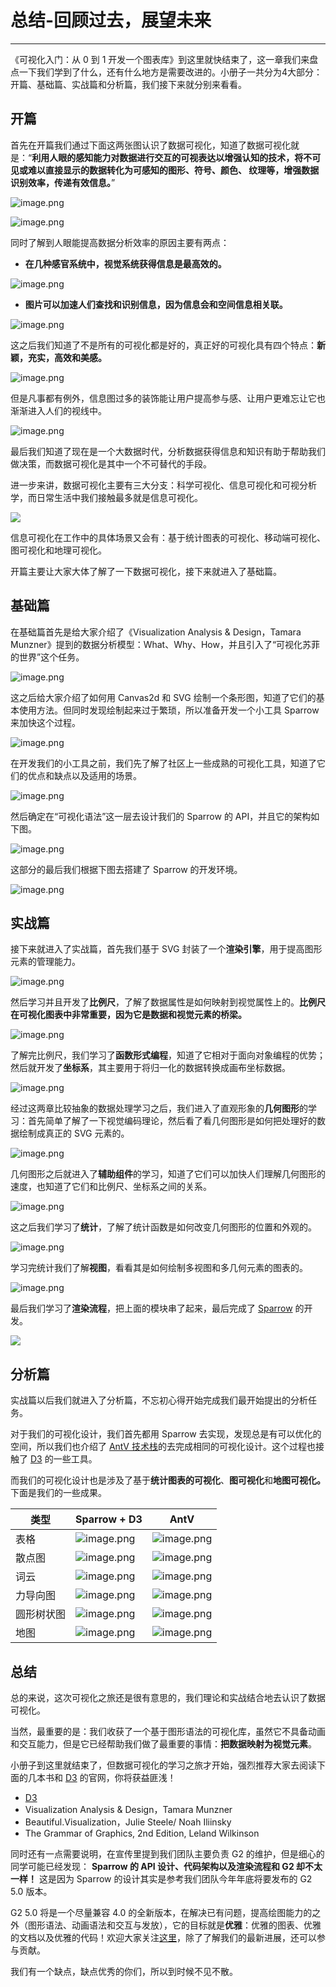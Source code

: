 
# 总结-回顾过去，展望未来
---

《可视化入门：从 0 到 1 开发一个图表库》到这里就快结束了，这一章我们来盘点一下我们学到了什么，还有什么地方是需要改进的。小册子一共分为4大部分：开篇、基础篇、实战篇和分析篇，我们接下来就分别来看看。

## 开篇

首先在开篇我们通过下面这两张图认识了数据可视化，知道了数据可视化就是：“**利用人眼的感知能力对数据进行交互的可视表达以增强认知的技术，将不可见或难以直接显示的数据转化为可感知的图形、符号、颜色、 纹理等，增强数据识别效率，传递有效信息。**”

![image.png](https://p6-juejin.byteimg.com/tos-cn-i-k3u1fbpfcp/4c6950be1078485a94bbdf8667939fa5~tplv-k3u1fbpfcp-watermark.image?)

![image.png](https://p1-juejin.byteimg.com/tos-cn-i-k3u1fbpfcp/d3eb0045335644b59c8a8528197f3e85~tplv-k3u1fbpfcp-watermark.image?)

同时了解到人眼能提高数据分析效率的原因主要有两点：

- **在几种感官系统中，视觉系统获得信息是最高效的。**

![image.png](https://p3-juejin.byteimg.com/tos-cn-i-k3u1fbpfcp/fe9592d6bc62461198e3cf96a95c84af~tplv-k3u1fbpfcp-watermark.image?)

- **图片可以加速人们查找和识别信息，因为信息会和空间信息相关联。**

![image.png](https://p9-juejin.byteimg.com/tos-cn-i-k3u1fbpfcp/87ebdfa9cb1a481f8e5663025dff9e14~tplv-k3u1fbpfcp-watermark.image?)

这之后我们知道了不是所有的可视化都是好的，真正好的可视化具有四个特点：**新颖，充实，高效和美感。**

![image.png](https://p9-juejin.byteimg.com/tos-cn-i-k3u1fbpfcp/f1caa426f7ac47a4aaba715440f1232c~tplv-k3u1fbpfcp-watermark.image?)

但是凡事都有例外，信息图过多的装饰能让用户提高参与感、让用户更难忘让它也渐渐进入人们的视线中。

![image.png](https://p3-juejin.byteimg.com/tos-cn-i-k3u1fbpfcp/9d2a3b1c8a484d3a98bfbe7d48835581~tplv-k3u1fbpfcp-watermark.image?)

最后我们知道了现在是一个大数据时代，分析数据获得信息和知识有助于帮助我们做决策，而数据可视化是其中一个不可替代的手段。

进一步来讲，数据可视化主要有三大分支：科学可视化、信息可视化和可视分析学，而日常生活中我们接触最多就是信息可视化。

![](https://p3-juejin.byteimg.com/tos-cn-i-k3u1fbpfcp/eaa9fd0e0b5f4cb38b6c2a2def24bc20~tplv-k3u1fbpfcp-watermark.awebp)

信息可视化在工作中的具体场景又会有：基于统计图表的可视化、移动端可视化、图可视化和地理可视化。

开篇主要让大家大体了解了一下数据可视化，接下来就进入了基础篇。

## 基础篇

在基础篇首先是给大家介绍了《Visualization Analysis \& Design，Tamara Munzner》提到的数据分析模型：What、Why、How，并且引入了“可视化苏菲的世界”这个任务。

![image.png](https://p6-juejin.byteimg.com/tos-cn-i-k3u1fbpfcp/93dab1c5186546a6bd4d84613079477f~tplv-k3u1fbpfcp-watermark.image?)

这之后给大家介绍了如何用 Canvas2d 和 SVG 绘制一个条形图，知道了它们的基本使用方法。但同时发现绘制起来过于繁琐，所以准备开发一个小工具 Sparrow 来加快这个过程。

![image.png](https://p9-juejin.byteimg.com/tos-cn-i-k3u1fbpfcp/ca62d68ad63f45f88208957a0a27b60a~tplv-k3u1fbpfcp-watermark.image?)

在开发我们的小工具之前，我们先了解了社区上一些成熟的可视化工具，知道了它们的优点和缺点以及适用的场景。

![image.png](https://p1-juejin.byteimg.com/tos-cn-i-k3u1fbpfcp/fff4706e9f6f4c92baf8f726ee1b2608~tplv-k3u1fbpfcp-watermark.awebp?)

然后确定在“可视化语法”这一层去设计我们的 Sparrow 的 API，并且它的架构如下图。

![image.png](https://p9-juejin.byteimg.com/tos-cn-i-k3u1fbpfcp/0c79d9edbde94357aed1adc1db0bf7eb~tplv-k3u1fbpfcp-watermark.image?)

这部分的最后我们根据下图去搭建了 Sparrow 的开发环境。

![image.png](https://p9-juejin.byteimg.com/tos-cn-i-k3u1fbpfcp/b7f0e9257d6848debd48b226a6dfae5e~tplv-k3u1fbpfcp-watermark.image?)

## 实战篇

接下来就进入了实战篇，首先我们基于 SVG 封装了一个**渲染引擎**，用于提高图形元素的管理能力。

![image.png](https://p3-juejin.byteimg.com/tos-cn-i-k3u1fbpfcp/a2cb1d69390c4588a72ca36606976aac~tplv-k3u1fbpfcp-zoom-1.image)

然后学习并且开发了**比例尺**，了解了数据属性是如何映射到视觉属性上的。**比例尺在可视化图表中非常重要，因为它是数据和视觉元素的桥梁。**

![image.png](https://p9-juejin.byteimg.com/tos-cn-i-k3u1fbpfcp/8bfe0184a30542d48ed3cf2fac7ec3e5~tplv-k3u1fbpfcp-watermark.image?)

了解完比例尺，我们学习了**函数形式编程**，知道了它相对于面向对象编程的优势；然后就开发了**坐标系**，其主要用于将归一化的数据转换成画布坐标数据。

![image.png](https://p6-juejin.byteimg.com/tos-cn-i-k3u1fbpfcp/acf15a94ecfe4d149943b434c8fceddf~tplv-k3u1fbpfcp-watermark.image?)

经过这两章比较抽象的数据处理学习之后，我们进入了直观形象的**几何图形**的学习：首先简单了解了一下视觉编码理论，然后看了看几何图形是如何把处理好的数据绘制成真正的 SVG 元素的。

![image.png](https://p9-juejin.byteimg.com/tos-cn-i-k3u1fbpfcp/2cc3dd6db10145669ddcb71c04028c40~tplv-k3u1fbpfcp-watermark.image?)

几何图形之后就进入了**辅助组件**的学习，知道了它们可以加快人们理解几何图形的速度，也知道了它们和比例尺、坐标系之间的关系。

![image.png](https://p3-juejin.byteimg.com/tos-cn-i-k3u1fbpfcp/fb4b259a27f84f39b2aea04d75b555b5~tplv-k3u1fbpfcp-watermark.image?)

这之后我们学习了**统计**，了解了统计函数是如何改变几何图形的位置和外观的。

![image.png](https://p1-juejin.byteimg.com/tos-cn-i-k3u1fbpfcp/0852cfa07d6449a1870cac2d6a4ef8a8~tplv-k3u1fbpfcp-watermark.image?)

学习完统计我们了解**视图**，看看其是如何绘制多视图和多几何元素的图表的。

![image.png](https://p3-juejin.byteimg.com/tos-cn-i-k3u1fbpfcp/f9726351c3774cce82962a9304cecec6~tplv-k3u1fbpfcp-watermark.image?)

最后我们学习了**渲染流程**，把上面的模块串了起来，最后完成了 [Sparrow](https://sparrow-vis.github.io/#/) 的开发。

![](https://p6-juejin.byteimg.com/tos-cn-i-k3u1fbpfcp/879e056ccea346e1bca703561b752506~tplv-k3u1fbpfcp-watermark.awebp?)

## 分析篇

实战篇以后我们就进入了分析篇，不忘初心得开始完成我们最开始提出的分析任务。

对于我们的可视化设计，我们首先都用 Sparrow 去实现，发现总是有可以优化的空间，所以我们也介绍了 [AntV 技术栈](https://antv.vision/)的去完成相同的可视化设计。这个过程也接触了 [D3](https://d3js.org/) 的一些工具。

而我们的可视化设计也是涉及了基于**统计图表的可视化**、**图可视化**和**地图可视化。** 下面是我们的一些成果。

| 类型 | Sparrow + D3 | AntV |
| --- | --- | --- |
| 表格 | ![image.png](https://p6-juejin.byteimg.com/tos-cn-i-k3u1fbpfcp/b70b52e51ea14613b4319788fe549021~tplv-k3u1fbpfcp-watermark.image?) | ![image.png](https://p6-juejin.byteimg.com/tos-cn-i-k3u1fbpfcp/06342994cc2349deb16e396e39f120f9~tplv-k3u1fbpfcp-watermark.image?) |
| 散点图 | ![image.png](https://p6-juejin.byteimg.com/tos-cn-i-k3u1fbpfcp/b9a87220bea746c5844b5e0bc8eb0bc3~tplv-k3u1fbpfcp-watermark.image?) | ![image.png](https://p6-juejin.byteimg.com/tos-cn-i-k3u1fbpfcp/d7bfab54d2f54182898de9550a4a3cd0~tplv-k3u1fbpfcp-watermark.image?) |
| 词云 | ![image.png](https://p6-juejin.byteimg.com/tos-cn-i-k3u1fbpfcp/7086a23f5f104f57ab4a1f8d4a4904a5~tplv-k3u1fbpfcp-watermark.image?) | ![image.png](https://p1-juejin.byteimg.com/tos-cn-i-k3u1fbpfcp/2fe881b7cf9e409c86d8509746c24207~tplv-k3u1fbpfcp-watermark.image?) |
| 力导向图 | ![image.png](https://p1-juejin.byteimg.com/tos-cn-i-k3u1fbpfcp/c734d44cbb214dff8c6d1a51e699922b~tplv-k3u1fbpfcp-watermark.image?) | ![image.png](https://p3-juejin.byteimg.com/tos-cn-i-k3u1fbpfcp/96982aa38da342f48fb57976cdaaf5c1~tplv-k3u1fbpfcp-watermark.image?) |
| 圆形树状图 | ![image.png](https://p6-juejin.byteimg.com/tos-cn-i-k3u1fbpfcp/b309e121d642426799f58f33c1a8e3cb~tplv-k3u1fbpfcp-watermark.image?) | ![image.png](https://p3-juejin.byteimg.com/tos-cn-i-k3u1fbpfcp/73855aabf82c4ebeaebc48beac8cf57c~tplv-k3u1fbpfcp-watermark.image?) |
| 地图 | ![image.png](https://p3-juejin.byteimg.com/tos-cn-i-k3u1fbpfcp/77fb0365cf6444a3afe5a5599b3df301~tplv-k3u1fbpfcp-watermark.image?) | ![image.png](https://p6-juejin.byteimg.com/tos-cn-i-k3u1fbpfcp/2cc8fffe86864ceb8dc81d43d366fffc~tplv-k3u1fbpfcp-watermark.image?) |

## 总结

总的来说，这次可视化之旅还是很有意思的，我们理论和实战结合地去认识了数据可视化。

当然，最重要的是：我们收获了一个基于图形语法的可视化库，虽然它不具备动画和交互能力，但是它已经帮助我们做了最重要的事情：**把数据映射为视觉元素**。

小册子到这里就结束了，但数据可视化的学习之旅才开始，强烈推荐大家去阅读下面的几本书和 [D3](https://d3js.org/) 的官网，你将获益匪浅！

- [D3](https://d3js.org/)
- Visualization Analysis \& Design，Tamara Munzner
- Beautiful.Visualization，Julie Steele/ Noah Iliinsky
- The Grammar of Graphics, 2nd Edition, Leland Wilkinson

同时还有一点需要说明，在宣传里提到我们团队主要负责 G2 的维护，但是细心的同学可能已经发现： **Sparrow 的 API 设计、代码架构以及渲染流程和 G2 却不太一样！** 这是因为 Sparrow 的设计其实是参考我们团队今年年底将要发布的 G2 5.0 版本。

G2 5.0 将是一个尽量兼容 4.0 的全新版本，在解决已有问题，提高绘图能力的之外（图形语法、动画语法和交互与发放），它的目标就是**优雅**：优雅的图表、优雅的文档以及优雅的代码！欢迎大家关注[这里](https://www.yuque.com/antv/g2-docs/about-g2-5.x)，除了了解我们的最新进展，还可以参与贡献。

我们有一个缺点，缺点优秀的你们，所以到时候不见不散。
    